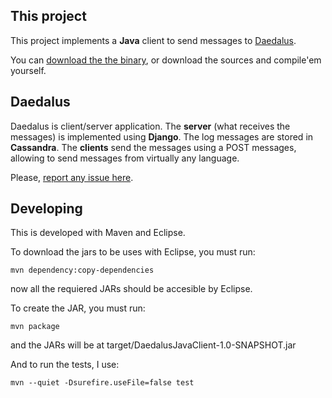 This project
----------------------------------------

This project implements a __Java__ client to send messages to [Daedalus](https://github.com/hgdeoro/daedalus).

You can [download the the binary](https://github.com/hgdeoro/daedalus-java-client/downloads), or
download the sources and compile'em yourself.

Daedalus
----------------------------------------

Daedalus is client/server application. The __server__ (what receives the messages) is implemented
using __Django__. The log messages are stored in __Cassandra__. The __clients__ send the messages
using a POST messages, allowing to send messages from virtually any language.

Please, [report any issue here](https://github.com/hgdeoro/daedalus/issues).

Developing
----------------------------------------

This is developed with Maven and Eclipse.

To download the jars to be uses with Eclipse, you must run:

    mvn dependency:copy-dependencies

now all the requiered JARs should be accesible by Eclipse.

To create the JAR, you must run:

    mvn package

and the JARs will be at target/DaedalusJavaClient-1.0-SNAPSHOT.jar

And to run the tests, I use:

    mvn --quiet -Dsurefire.useFile=false test

